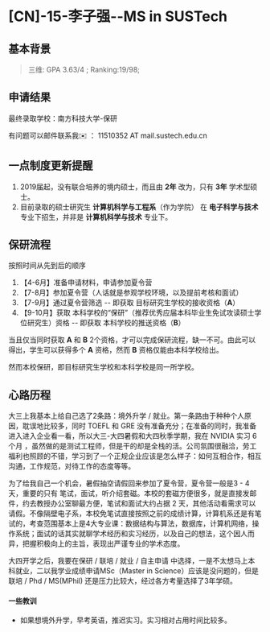 # \[CN\]-15-李子强--MS in SUSTech

## 基本背景

> 三维: GPA 3.63/4 ; Ranking:19/98;

## 申请结果

最终录取学校：南方科技大学-保研

有问题可以邮件联系我✉️ ： 11510352 AT mail.sustech.edu.cn

## 一点制度更新提醒

1. 2019届起，没有联合培养的境内硕士，而且由 **2年** 改为，只有 **3年** 学术型硕士。
2. 目前录取的硕士研究生 **计算机科学与工程系**（作为学院） 在 **电子科学与技术** 专业下招生，并非是 **计算机科学与技术** 专业下。


## 保研流程

按照时间从先到后的顺序

1. 【4-6月】准备申请材料，申请参加夏令营
2. 【7-8月】参加夏令营（人话就是参观学校环境，以及提前考核和面试）
3. 【7-9月】通过夏令营筛选 -- 即获取 目标研究生学校的接收资格（**A**）
4. 【9-10月】获取 本科学校的“保研”（推荐优秀应届本科毕业生免试攻读硕士学位研究生）资格 -- 即获取 本科学校的推送资格（**B**）

当且仅当同时获取 **A** 和 **B** 2个资格，才可以完成保研流程，缺一不可。由此可以得出，学生可以获得多个 **A** 资格，然而 **B** 资格仅能由本科学校给出。

然而本校保研，即目标研究生学校和本科学校是同一所学校。

## 心路历程

大三上我基本上给自己选了2条路：境外升学 / 就业。第一条路由于种种个人原因，耽误地比较多，同时 TOEFL 和 GRE 没有准备充分；在准备的同时，我准备进入进入企业看一看，所以大三-大四暑假和大四秋季学期，我在 NVIDIA 实习 6个月 ，虽然做的是测试工程师，但是干的却是全栈的活。公司氛围很融洽，劳工福利也照顾的不错，学习到了一个正规企业应该是怎么样子：如何互相合作，相互沟通，工作规范，对待工作的态度等等。

为了给我自己一个机会，暑假抽空请假回来参加了夏令营，夏令营一般是3 - 4 天，重要的只有 笔试，面试，听介绍套磁。本校的套磁方便很多，就是直接发邮件，约去教授办公室聊最方便，笔试和面试大约占据 2 天，其他活动看需求可以请假。不像隔壁电子系，本校免笔试直接按照之前的成绩计算，计算机系还是有笔试的，考查范围基本上是4大专业课：数据结构与算法，数据库，计算机网络，操作系统；面试的话其实就聊学术经历和实习经历，以及自己的想法，这个因人而异，把握积极向上的主旨，表现出严谨专业的学术态度。

大四开学之后，我要在保研 / 联培 / 就业 / 自主申请 中选择，一是不太想马上本科就业，二以我学业成绩申请MSc（Master in Science）应该是没问题的，但是联培 / Phd / MS(MPhil) 还是压力比较大，经过各方考量选择了3年学硕。

#### 一些教训
* 如果想境外升学，早考英语，推迟实习。实习相对占用时间比较多。
